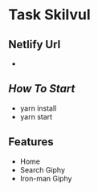 # Task Skilvul
## Netlify Url
- 

## _How To Start_

- yarn install
- yarn start

## Features

- Home 
- Search Giphy
- Iron-man Giphy
